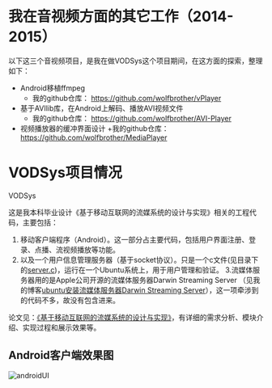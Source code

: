 # 我在音视频方面的其它工作（2014-2015）
以下这三个音视频项目，是我在做VODSys这个项目期间，在这方面的探索，整理如下：

+ Android移植ffmpeg
  + 我的github仓库： https://github.com/wolfbrother/vPlayer
+ 基于AVIlib库，在Android上解码、播放AVI视频文件
  + 我的github仓库： https://github.com/wolfbrother/AVI-Player
+ 视频播放器的缓冲界面设计
  +我的github仓库： https://github.com/wolfbrother/MediaPlayer

# VODSys项目情况
VODSys

这是我本科毕业设计《基于移动互联网的流媒系统的设计与实现》相关的工程代码，主要包括：

1. 移动客户端程序（Android）。这一部分占主要代码，包括用户界面注册、登录、点播、流视频播放等功能。
2. 以及一个用户信息管理服务器（基于socket协议）。只是一个c文件(见目录下的[server.c](https://raw.githubusercontent.com/wolfbrother/VODSys/master/server.c))，运行在一个Ubuntu系统上，用于用户管理和验证。
3.流媒体服务器用的是Apple公司开源的流媒体服务器Darwin Streaming Server （见我的博客[ubuntu安装流媒体服务器Darwin Streaming Server](http://blog.csdn.net/u012176591/article/details/21625325)），这一项牵涉到的代码不多，故没有包含进来。

论文见：[《基于移动互联网的流媒系统的设计与实现》](https://raw.githubusercontent.com/wolfbrother/VODSys/master/%E6%9C%AC%E7%A7%91%E6%AF%95%E4%B8%9A%E8%AE%BE%E8%AE%A1.pdf )，有详细的需求分析、模块介绍、实现过程和展示效果等。

## Android客户端效果图
![androidUI](https://github.com/wolfbrother/VODSys/blob/master/res/androidUI.png?raw=true)
